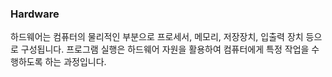 ### Hardware

하드웨어는 컴퓨터의 물리적인 부분으로 프로세서, 메모리, 저장장치, 입출력 장치 등으로 구성됩니다. 프로그램 실행은 하드웨어 자원을 활용하여 컴퓨터에게 특정 작업을 수행하도록 하는 과정입니다.
